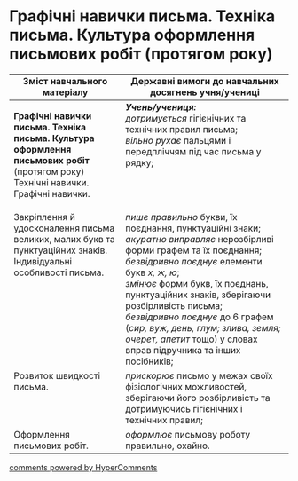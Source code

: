 <div id="hypercomments_widget" class="js-hypercomments-widget invisible"></div>

# Графічні навички письма. Техніка письма. Культура оформлення письмових робіт (протягом року)

<table>
  <tr>
    <td width="40%" align="center"><b>Зміст навчального матеріалу</b></td>
    <td width="60%" align="center"><b>Державні вимоги до навчальних досягнень учня/учениці</b></td>
  </tr>
<tbody>
  <tr>
    <td width="40%" style="vertical-align:top !important;">
    <p><b>Графічні навички письма. Техніка письма. Культура оформлення письмових робіт</b> (протягом року)<br>
Технічні навички.<br>
 Графічні навички.<br></td>
    <td width="60%" style="vertical-align:top !important;">
<i><b>Учень/учениця:</b></i><br>
<i>дотримується</i> гігієнічних та технічних правил письма; <br>
<i>вільно рухає</i> пальцями і передпліччям під час письма у рядку;<br></td>
  </tr>
  <tr>
    <td width="40%" style="vertical-align:top !important;">
Закріплення й удосконалення письма великих, малих букв та пунктуаційних знаків.<br>
Індивідуальні особливості письма.<br></td>
    <td width="60%" style="vertical-align:top !important;">
<i>пише правильно</i> букви, їх поєднання, пунктуаційні знаки; <i>акуратно виправляє</i> нерозбірливі форми графем та їх поєднання;<br>
<i>безвідривно поєднує</i> елементи букв <i>х, ж, ю</i>;<br>
<i>змінює</i> форми букв, їх поєднань, пунктуаційних знаків, зберігаючи розбірливість письма;<br>
<i>безвідривно поєднує</i> до 6 графем (<i>сир, вуж, день, глум; злива, земля; очерет, апетит</i> тощо) у словах вправ підручника та інших посібників;<br></td>
  </tr>
  <tr>
    <td width="40%" style="vertical-align:top !important;">
Розвиток швидкості письма.</td>
    <td width="60%" style="vertical-align:top !important;">
<i>прискорює</i> письмо у межах своїх фізіологічних можливостей, зберігаючи його розбірливість та дотримуючись гігієнічних і технічних правил;</td>
  </tr>
  <tr>
    <td width="40%" style="vertical-align:top !important;">
Оформлення письмових робіт.<br></td>
    <td width="60%" style="vertical-align:top !important;">
<i>оформлює</i> письмову роботу правильно, охайно.</td>
  </tr>
</tbody>
</table>

<div class="js-hypercomments-container">
<a href="http://hypercomments.com" class="hc-link" title="comments widget">comments powered by HyperComments</a>
</div>
